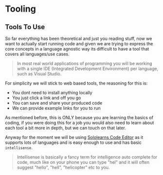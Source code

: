 # Tooling

## Tools To Use

So far everything has been theoretical and just you reading stuff, now we want to actually start running code and given we are trying to express the core concepts in a language agnostic way its difficult to have a tool that covers all languages/use cases.

> In most real world applications of programming you will be working with a single IDE (Integrated Development Environment) per language, such as Visual Studio.

For simplicity we will stick to web based tools, the reasoning for this is:

- You dont need to install anything locally
- You just click a link and off you go
- You can save and share your produced code
- We can provide example links for you to run

As mentioned before, this is ONLY because you are learning the basics of coding, if you were doing this for a job you would also need to learn about each tool a bit more in depth, but we can touch on that later.

Anyway for the moment we will be using [Sololearns Code Editor](https://code.sololearn.com/) as it supports lots of languages and is easy enough to use and has basic `intellisense`. 

> Intellisense is basically a fancy term for intelligence auto complete for code, much like on your phone you can type "hel" and it will often suggest "hello", "hell", "helicopter" etc to you.